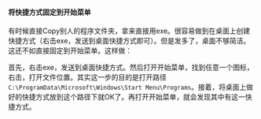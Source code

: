 #### 将快捷方式固定到开始菜单

有时候直接Copy别人的程序文件夹，拿来直接用exe。很容易做到在桌面上创建快捷方式（右击exe，发送到桌面快捷方式即可）。但是发多了，桌面不够简洁。这还不如直接固定到开始菜单。这样做：

首先，右击exe，发送到桌面快捷方式。然后打开开始菜单，找到任意一个图标，右击，打开文件位置。其实这一步的目的是打开路径`C:\ProgramData\Microsoft\Windows\Start Menu\Programs`。接着，将桌面上做好的快捷方式放到这个路径下就OK了。再打开开始菜单，就会发现其中有这一快捷方式。

